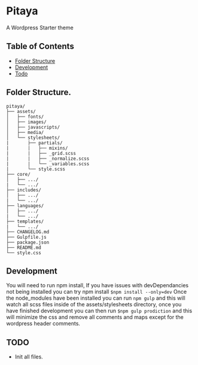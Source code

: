 # Pitaya
A Wordpress Starter theme

## Table of Contents

- [Folder Structure](#folder-structure)
- [Development](#development)
- [Todo](#todo)


## Folder Structure.

```
pitaya/
├── assets/
│   ├── fonts/
│   ├── images/
│   ├── javascripts/
│   ├── media/
│   └── stylesheets/
|       ├── partials/
|       |   ├── mixins/
|       |   ├── _grid.scss
|       |   ├── _normalize.scss
|       |   └── _variables.scss
|       └── style.scss
├── core/
│   ├── .../
|   └── .../
├── includes/
│   ├── .../
|   └── .../
├── languages/
│   ├── .../
|   └── .../
├── templates/
|   └── .../
├── CHANGELOG.md
├── Gulpfile.js
├── package.json
├── README.md
└── style.css
```

## Development

You will need to run npm install, If you have issues with devDependancies not being installed you can try npm install 
`$npm install --only=dev`
Once the node_modules have been installed you can run `npm gulp` and this will watch all scss files inside of the assets/stylesheets directory, once you have finished development you can then run `$npm gulp prodiction` and this will minimize the css and remove all comments and maps except for the wordpress header comments.

## TODO
* Init all files.

[pitaya-image]: https://www.michaelmano.com/pitaya.svg
[pitaya-url]: https://www.michaelmano.com

